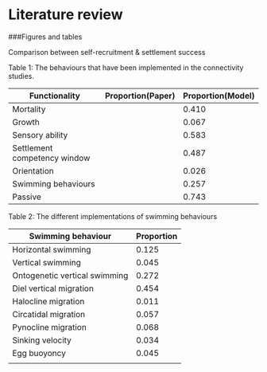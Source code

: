 # Literature review

###Figures and tables

Comparison between self-recruitment & settlement success

Table 1: The behaviours that have been implemented in the connectivity studies.

|        Functionality         | Proportion(Paper) | Proportion(Model) |
|------------------------------|-------------------|-------------------|
| Mortality                    |                   |             0.410 |
| Growth                       |                   |             0.067 |
| Sensory ability              |                   |             0.583 |
| Settlement competency window |                   |             0.487 |
| Orientation                  |                   |             0.026 |
| Swimming behaviours          |                   |             0.257 |
| Passive                      |                   |             0.743 |


Table 2: The different implementations of swimming behaviours

|       Swimming behaviour      | Proportion |
|-------------------------------|------------|
| Horizontal swimming           |      0.125 |
| Vertical swimming             |      0.045 |
| Ontogenetic vertical swimming |      0.272 |
| Diel vertical migration       |      0.454 |
| Halocline migration           |      0.011 |
| Circatidal migration          |      0.057 |
| Pynocline migration           |      0.068 |
| Sinking velocity              |      0.034 |
| Egg buoyoncy                  |      0.045 |
|                               |            |